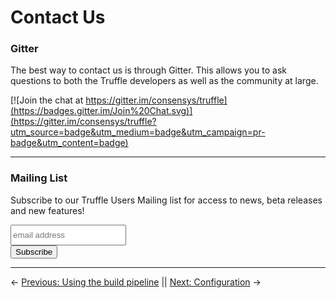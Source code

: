# Contact Us

### Gitter

The best way to contact us is through Gitter. This allows you to ask questions to both the Truffle developers as well as the community at large.

[![Join the chat at https://gitter.im/consensys/truffle](https://badges.gitter.im/Join%20Chat.svg)](https://gitter.im/consensys/truffle?utm_source=badge&utm_medium=badge&utm_campaign=pr-badge&utm_content=badge)

--------------------------

### Mailing List

Subscribe to our Truffle Users Mailing list for access to news, beta releases and new features!

<!-- Begin MailChimp Signup Form -->
<link href="//cdn-images.mailchimp.com/embedcode/slim-10_7.css" rel="stylesheet" type="text/css">
<style type="text/css">
	#mc_embed_signup{background:#FCFCFC; clear:left; font:14px Helvetica,Arial,sans-serif; }
  #mc_embed_signup form{padding-left: 0px; padding-top: 0px;}
  #mc_embed_signup input.email{display: inline-block; vertical-align: top; margin-right: 5px; min-height: 33px; color: black;}
</style>
<div id="mc_embed_signup">
<form action="//readthedocs.us14.list-manage.com/subscribe/post?u=563e4b50100f771d2d17cf7a5&amp;id=b754a8ab50" method="post" id="mc-embedded-subscribe-form" name="mc-embedded-subscribe-form" class="validate" style="padding-left: 0;" target="_blank" novalidate>
    <div id="mc_embed_signup_scroll">
	<input type="email" value="" name="EMAIL" class="email" id="mce-EMAIL" placeholder="email address" required>
    <!-- real people should not fill this in and expect good things - do not remove this or risk form bot signups-->
    <div style="position: absolute; left: -5000px;" aria-hidden="true"><input type="text" name="b_563e4b50100f771d2d17cf7a5_b754a8ab50" tabindex="-1" value=""></div>
    <div class="clear"><input type="submit" value="Subscribe" name="subscribe" id="mc-embedded-subscribe" class="btn btn-neutral"></div>
    </div>
</form>
</div>

<!--End mc_embed_signup-->

--------------------------
<!-- previous/next page links -->
&larr; [Previous: Using the build pipeline](/docs/getting_started/build) || [Next: Configuration](/docs/advanced/configuration) &rarr;

